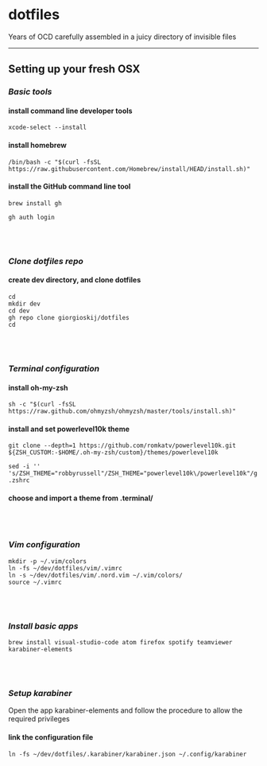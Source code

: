 # dotfiles
Years of OCD carefully assembled in a juicy directory of invisible files

--- 
## Setting up your fresh OSX

### _Basic tools_


#### install command line developer tools
```
xcode-select --install
```

#### install homebrew
```
/bin/bash -c "$(curl -fsSL https://raw.githubusercontent.com/Homebrew/install/HEAD/install.sh)"
```

#### install the GitHub command line tool
```
brew install gh

gh auth login
```

<br/>
<br/>

### _Clone dotfiles repo_


#### create dev directory, and clone dotfiles
```
cd
mkdir dev
cd dev
gh repo clone giorgioskij/dotfiles
cd
```
<br/>
<br/>

### _Terminal configuration_



#### install oh-my-zsh
```
sh -c "$(curl -fsSL https://raw.github.com/ohmyzsh/ohmyzsh/master/tools/install.sh)"
```
#### install and set powerlevel10k theme
```
git clone --depth=1 https://github.com/romkatv/powerlevel10k.git ${ZSH_CUSTOM:-$HOME/.oh-my-zsh/custom}/themes/powerlevel10k

sed -i '' 's/ZSH_THEME="robbyrussell"/ZSH_THEME="powerlevel10k\/powerlevel10k"/g' .zshrc
```
#### choose and import a theme from .terminal/  


<br/>
<br/>

### _Vim configuration_

```
mkdir -p ~/.vim/colors
ln -fs ~/dev/dotfiles/vim/.vimrc
ln -s ~/dev/dotfiles/vim/.nord.vim ~/.vim/colors/
source ~/.vimrc
```

<br/>
<br/>

### _Install basic apps_


```
brew install visual-studio-code atom firefox spotify teamviewer karabiner-elements
```

<br/>
<br/>

### _Setup karabiner_

Open the app karabiner-elements and follow the procedure to allow the required privileges

#### link the configuration file
```
ln -fs ~/dev/dotfiles/.karabiner/karabiner.json ~/.config/karabiner
```



